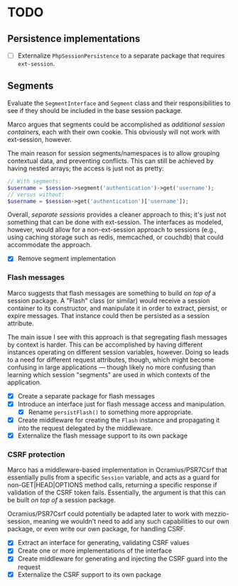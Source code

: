 # TODO

## Persistence implementations

- [ ] Externalize `PhpSessionPersistence` to a separate package that requires
  `ext-session`.

## Segments

Evaluate the `SegmentInterface` and `Segment` class and their responsibilities
to see if they should be included in the base session package.

Marco argues that segments could be accomplished as _additional session
containers_, each with their own cookie. This obviously will not work with
ext-session, however.

The main reason for session segments/namespaces is to allow grouping contextual
data, and preventing conflicts. This can still be achieved by having nested
arrays; the access is just not as pretty:

```php
// With segments:
$username = $session->segment('authentication')->get('username');
// versus without:
$username = $session->get('authentication')['username']);
```

Overall, _separate sessions_ provides a cleaner approach to this; it's just not
something that can be done with ext-session. The interfaces as modeled, however,
would allow for a non-ext-session approach to sessions (e.g., using caching
storage such as redis, memcached, or couchdb) that could accommodate the
approach.

- [x] Remove segment implementation

### Flash messages

Marco suggests that flash messages are something to build _on top of_ a
session package. A "Flash" class (or similar) would receive a session
container to its constructor, and manipulate it in order to extract,
persist, or expire messages. That instance could then be persisted as a
session attribute.

The main issue I see with this approach is that segregating flash messages by
context is harder. This can be accomplished by having different instances
operating on different session variables, however. Doing so leads to a need for
different request attributes, though, which might become confusing in large
applications — though likely no more confusing than learning which session
"segments" are used in which contexts of the application.

- [x] Create a separate package for flash messages
- [x] Introduce an interface just for flash message access and manipulation.
  - [x] Rename `persistFlash()` to something more appropriate.
- [x] Create middleware for creating the `Flash` instance and propagating it
  into the request delegated by the middleware.
- [x] Externalize the flash message support to its own package

### CSRF protection

Marco has a middleware-based implementation in Ocramius/PSR7Csrf that
essentially pulls from a specific `Session` variable, and acts as a guard for
non-GET|HEAD|OPTIONS method calls, returning a specific response if validation
of the CSRF token fails. Essentially, the argument is that this can be built _on
top of_ a session package.

Ocramius/PSR7Csrf could potentially be adapted later to work with
mezzio-session, meaning we wouldn't need to add any such capabilities
to our own package, or even write our own package, for handling CSRF.

- [x] Extract an interface for generating, validating CSRF values
- [x] Create one or more implementations of the interface
- [x] Create middleware for generating and injecting the CSRF guard into the request
- [x] Externalize the CSRF support to its own package
